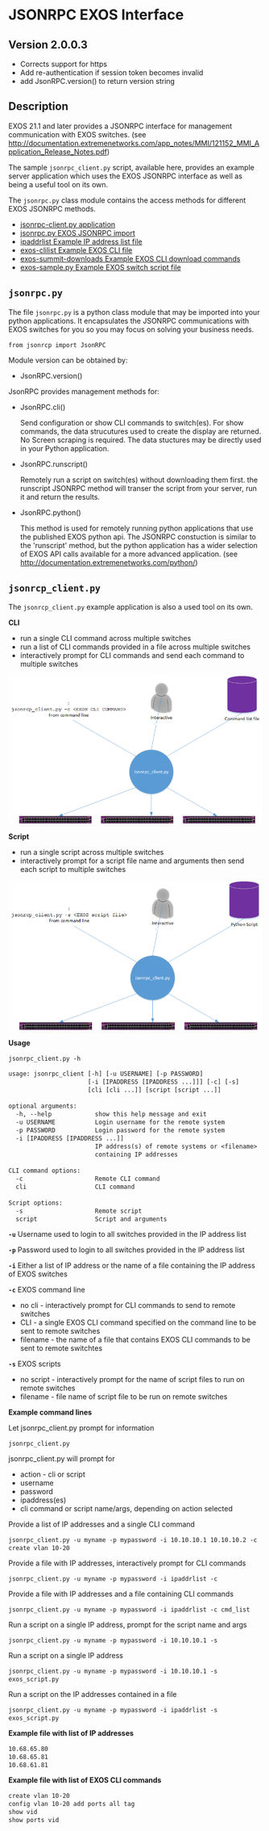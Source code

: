 # JSONRPC EXOS Interface
## Version 2.0.0.3
 - Corrects support for https
 - Add re-authentication if session token becomes invalid
 - add JsonRPC.version() to return version string

 
## Description
EXOS 21.1 and later provides a JSONRPC interface for management communication with EXOS switches.
(see http://documentation.extremenetworks.com/app_notes/MMI/121152_MMI_Application_Release_Notes.pdf)


The sample `jsonrpc_client.py` script, available here, provides an example server application which uses the EXOS JSONRPC interface as well as being a useful tool on its own.

The `jsonrpc.py` class module contains the access methods for different EXOS JSONRPC methods.

* [jsonrpc-client.py application](jsonrpc_client.py)
* [jsonrpc.py EXOS JSONRPC import](jsonrpc.py)
* [ipaddrlist Example IP address list file](ipaddrlist)
* [exos-clilist Example EXOS CLI file](exos_clilist)
* [exos-summit-downloads Example EXOS CLI download commands](exos_summit_downloads)
* [exos-sample.py Example EXOS switch script file](exos_sample.py)

## `jsonrpc.py`
The file `jsonrpc.py` is a python class module that may be imported into your python applications. It encapsulates the JSONRPC communications with EXOS switches for you so you may focus on solving your business needs.

```
from jsonrcp import JsonRPC
```

Module version can be obtained by:
* JsonRPC.version()

JsonRPC provides management methods for:
* JsonRPC.cli()
    
    Send configuration or show CLI commands to switch(es). 	For show commands, the data strucutures  used to create the display are returned. No Screen scraping is required. The data stuctures may be directly used in your Python application.
    
* JsonRPC.runscript()
	
	Remotely run a script on switch(es) without downloading them first. the runscript JSONRPC method will transer the script from your server, run it and return the results.
    
    
* JsonRPC.python()

	This method is used for remotely running python applications that use
    the published EXOS python api. The JSONRPC constuction is similar to
    the 'runscript' method, but the python application has a wider selection
    of EXOS API calls available for a more advanced application.
    (see http://documentation.extremenetworks.com/python/)

## `jsonrcp_client.py`
The `jsonrcp_client.py` example application is also a used tool on its own.

**CLI**
* run a single CLI command across multiple switches
* run a list of CLI commands provided in a file across multiple switches
* interactively prompt for CLI commands and send each command to multiple switches

![](clientAppCli.png)

**Script**
* run a single script across multiple switches
* interactively prompt for a script file name and arguments then send each script to multiple switches

![](clientAppScript.png)

**Usage**
```
jsonrpc_client.py -h
```
```
usage: jsonrpc_client [-h] [-u USERNAME] [-p PASSWORD]
                      [-i [IPADDRESS [IPADDRESS ...]]] [-c] [-s]
                      [cli [cli ...]] [script [script ...]]

optional arguments:
  -h, --help            show this help message and exit
  -u USERNAME           Login username for the remote system
  -p PASSWORD           Login password for the remote system
  -i [IPADDRESS [IPADDRESS ...]]
                        IP address(s) of remote systems or <filename>
                        containing IP addresses

CLI command options:
  -c                    Remote CLI command
  cli                   CLI command

Script options:
  -s                    Remote script
  script                Script and arguments
```

**``-u``**
Username used to login to all switches provided in the IP address list

**``-p``**
Password used to login to all switches provided in the IP address list

**``-i``**
Either a list of IP address or the name of a file containing the IP address of EXOS switches

**``-c``**
EXOS command line

* no cli - interactively prompt for CLI commands to send to remote switches
* CLI - a single EXOS CLI command specified on the command line to be sent to remote switches
* filename - the name of a file that contains EXOS CLI commands to be sent to remote switchtes


**``-s``**
EXOS scripts
* no script - interactively prompt for the name of script files to run on remote switches
* filename - file name of script file to be run on remote switches

**Example command lines**

Let jsonrpc_client.py prompt for information
```
jsonrpc_client.py
```
jsonrpc_client.py will prompt for
* action - cli or script
* username
* password
* ipaddress(es)
* cli command or script name/args, depending on action selected

Provide a list of IP addresses and a single CLI command
```
jsonrpc_client.py -u myname -p mypassword -i 10.10.10.1 10.10.10.2 -c create vlan 10-20
```

Provide a file with IP addresses, interactively prompt for CLI commands
```
jsonrpc_client.py -u myname -p mypassword -i ipaddrlist -c
```

Provide a file with IP addresses and a file containing CLI commands
```
jsonrpc_client.py -u myname -p mypassword -i ipaddrlist -c cmd_list
```

Run a script on a single IP address, prompt for the script name and args
```
jsonrpc_client.py -u myname -p mypassword -i 10.10.10.1 -s
```

Run a script on a single IP address
```
jsonrpc_client.py -u myname -p mypassword -i 10.10.10.1 -s exos_script.py
```

Run a script on the IP addresses contained in a file
```
jsonrpc_client.py -u myname -p mypassword -i ipaddrlist -s exos_script.py
```

**Example file with list of IP addresses**
```
10.68.65.80
10.68.65.81
10.68.61.81
```

**Example file with list of EXOS CLI commands**
```
create vlan 10-20
config vlan 10-20 add ports all tag
show vid
show ports vid
```
